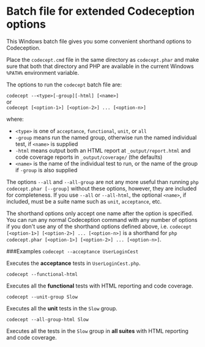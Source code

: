 # Batch file for extended Codeception options

This Windows batch file gives you some convenient shorthand options to Codeception.

Place the `codecept.cmd` file in the same directory as `codecept.phar` and make sure that
both that directory and PHP are available in the current Windows `%PATH%` environment variable.

The options to run the `codecept` batch file are:

`codecept --<type>[-group][-html] [<name>]`  
or  
`codecept [<option-1>] [<option-2>] ... [<option-n>]`

where:
- `<type>` is one of `acceptance`, `functional`, `unit`, or `all`
- `-group` means run the named group, otherwise run the named individual test, if `<name>` is supplied
- `-html` means output both an HTML report at `_output/report.html`
and code coverage reports in `_output/coverage/` (the defaults)
- `<name>` is the name of the individual test to run, or the name of the group if `-group` is also supplied

The options `--all` and `--all-group` are not any more useful than running `php codecept.phar [--group]`
without these options, however, they are included for completeness. If you use `--all` or `--all-html`,
the optional `<name>`, if included, must be a suite name such as `unit`, `acceptance`, etc.

The shorthand options only accept one name after the option is specified.
You can run any normal Codeception command with any number of options
if you don't use any of the shorthand options defined above,
i.e. `codecept [<option-1>] [<option-2>] ... [<option-n>]`
is a shorthand for `php codecept.phar [<option-1>] [<option-2>] ... [<option-n>]`.

###Examples
`codecept --acceptance UserLoginCest`

Executes the **acceptance** tests in `UserLoginCest.php`.

`codecept --functional-html`

Executes all the **functional** tests with HTML reporting and code coverage.

`codecept --unit-group Slow`

Executes all the **unit** tests in the `Slow` group.

`codecept --all-group-html Slow`

Executes all the tests in the `Slow` group in **all suites** with HTML reporting and code coverage.
